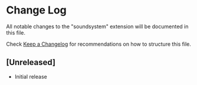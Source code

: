 # Change Log

All notable changes to the "soundsystem" extension will be documented in this file.

Check [Keep a Changelog](http://keepachangelog.com/) for recommendations on how to structure this file.

## [Unreleased]

- Initial release
